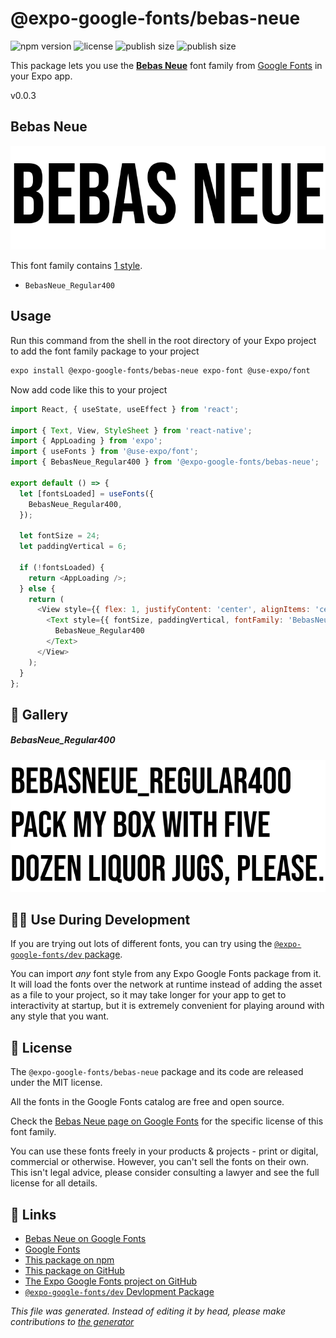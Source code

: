 # @expo-google-fonts/bebas-neue

![npm version](https://flat.badgen.net/npm/v/@expo-google-fonts/bebas-neue)
![license](https://flat.badgen.net/github/license/expo/google-fonts)
![publish size](https://flat.badgen.net/packagephobia/install/@expo-google-fonts/bebas-neue)
![publish size](https://flat.badgen.net/packagephobia/publish/@expo-google-fonts/bebas-neue)

This package lets you use the [**Bebas Neue**](https://fonts.google.com/specimen/Bebas+Neue) font family from [Google Fonts](https://fonts.google.com/) in your Expo app.

v0.0.3

## Bebas Neue

![Bebas Neue](./font-family.png)

This font family contains [1 style](#gallery).

- `BebasNeue_Regular400`

## Usage

Run this command from the shell in the root directory of your Expo project to add the font family package to your project
```sh
expo install @expo-google-fonts/bebas-neue expo-font @use-expo/font
```

Now add code like this to your project
```js
import React, { useState, useEffect } from 'react';

import { Text, View, StyleSheet } from 'react-native';
import { AppLoading } from 'expo';
import { useFonts } from '@use-expo/font';
import { BebasNeue_Regular400 } from '@expo-google-fonts/bebas-neue';

export default () => {
  let [fontsLoaded] = useFonts({
    BebasNeue_Regular400,
  });

  let fontSize = 24;
  let paddingVertical = 6;

  if (!fontsLoaded) {
    return <AppLoading />;
  } else {
    return (
      <View style={{ flex: 1, justifyContent: 'center', alignItems: 'center' }}>
        <Text style={{ fontSize, paddingVertical, fontFamily: 'BebasNeue_Regular400' }}>
          BebasNeue_Regular400
        </Text>
      </View>
    );
  }
};

```

## 🔡 Gallery

##### BebasNeue_Regular400
![BebasNeue_Regular400](./bd16210fc689a14930beb51e89f3890e3167bdb105c0e7618abb62d6c4a2cc5d.ttf.png)


## 👩‍💻 Use During Development

If you are trying out lots of different fonts, you can try using the [`@expo-google-fonts/dev` package](https://github.com/expo/google-fonts/tree/master/font-packages/dev#readme).

You can import *any* font style from any Expo Google Fonts package from it. It will load the fonts
over the network at runtime instead of adding the asset as a file to your project, so it may take longer
for your app to get to interactivity at startup, but it is extremely convenient
for playing around with any style that you want.

## 📖 License

The `@expo-google-fonts/bebas-neue` package and its code are released under the MIT license.

All the fonts in the Google Fonts catalog are free and open source.

Check the [Bebas Neue page on Google Fonts](https://fonts.google.com/specimen/Bebas+Neue) for the specific license of this font family.

You can use these fonts freely in your products & projects - print or digital, commercial or otherwise. However, you can't sell the fonts on their own. This isn't legal advice, please consider consulting a lawyer and see the full license for all details.

## 🔗 Links

- [Bebas Neue on Google Fonts](https://fonts.google.com/specimen/Bebas+Neue)
- [Google Fonts](https://fonts.google.com/)
- [This package on npm](https://www.npmjs.com/package/@expo-google-fonts/bebas-neue)
- [This package on GitHub](https://github.com/expo/google-fonts/tree/master/font-packages/bebas-neue)
- [The Expo Google Fonts project on GitHub](https://github.com/expo/google-fonts)
- [`@expo-google-fonts/dev` Devlopment Package](https://github.com/expo/google-fonts/tree/master/font-packages/dev)


*This file was generated. Instead of editing it by head, please make contributions to [the generator](https://github.com/expo/google-fonts/tree/master/packages/generator)*
